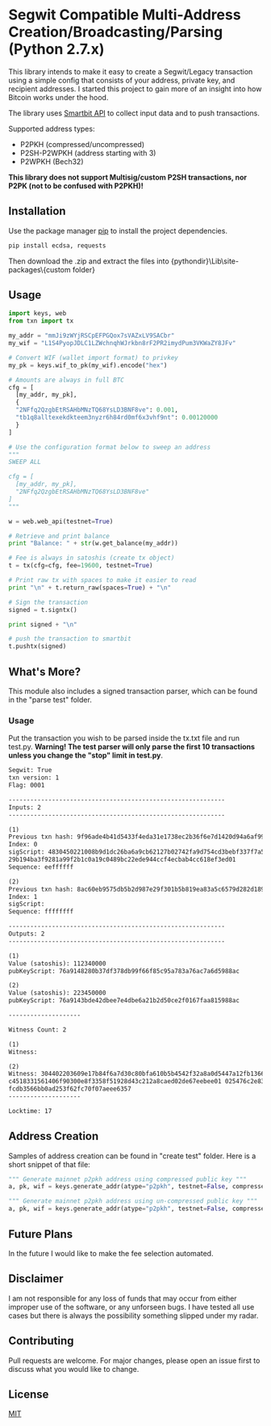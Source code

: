 # Segwit Compatible Multi-Address Creation/Broadcasting/Parsing (Python 2.7.x) 

This library intends to make it easy to create a Segwit/Legacy transaction using a simple config that consists of your address, private key, and recipient addresses. I started this project to gain more of an insight into how Bitcoin works under the hood.

The library uses [Smartbit API](https://www.smartbit.com.au) to collect input data and to push transactions.

Supported address types:
* P2PKH (compressed/uncompressed)
* P2SH-P2WPKH (address starting with 3)
* P2WPKH (Bech32)

**This library does not support Multisig/custom P2SH transactions, nor P2PK (not to be confused with P2PKH)!**

## Installation

Use the package manager [pip](https://pip.pypa.io/en/stable/) to install the project dependencies.

```bash
pip install ecdsa, requests
```
Then download the .zip and extract the files into {pythondir}\Lib\site-packages\\{custom folder}

## Usage

```python
import keys, web
from txn import tx

my_addr = "mmJi9zWYjRSCpEFPGQox7sVAZxLV9SACbr"
my_wif = "L1S4PyopJDLC1LZWchnqhWJrkbn8rF2PR2imydPum3VKWaZY8JFv"

# Convert WIF (wallet import format) to privkey
my_pk = keys.wif_to_pk(my_wif).encode("hex")

# Amounts are always in full BTC
cfg = [
  [my_addr, my_pk],
  { 
  "2NFfq2QzgbEtRSAHbMNzTQ68YsLD3BNF8ve": 0.001,
  "tb1q8alltexekdkteem3nyzr6h84rd0mf6x3vhf9nt": 0.00120000
  }
]

# Use the configuration format below to sweep an address
"""
SWEEP ALL

cfg = [
  [my_addr, my_pk],
  "2NFfq2QzgbEtRSAHbMNzTQ68YsLD3BNF8ve"
]
"""

w = web.web_api(testnet=True)

# Retrieve and print balance
print "Balance: " + str(w.get_balance(my_addr))

# Fee is always in satoshis (create tx object)
t = tx(cfg=cfg, fee=19600, testnet=True)

# Print raw tx with spaces to make it easier to read
print "\n" + t.return_raw(spaces=True) + "\n"

# Sign the transaction
signed = t.signtx()

print signed + "\n"

# push the transaction to smartbit
t.pushtx(signed)
```
## What's More?

This module also includes a signed transaction parser, which can be found in the "parse test" folder.

### Usage
Put the transaction you wish to be parsed inside the tx.txt file and run test.py. **Warning! The test parser will only parse the first 10 transactions unless you change the "stop" limit in test.py**. 

```html
Segwit: True
txn version: 1
Flag: 0001

------------------------------------------------------------
Inputs: 2
------------------------------------------------------------

(1)
Previous txn hash: 9f96ade4b41d5433f4eda31e1738ec2b36f6e7d1420d94a6af99801a88f7f7ff
Index: 0
sigScript: 4830450221008b9d1dc26ba6a9cb62127b02742fa9d754cd3bebf337f7a55d114c8e5cdd30be0220405
29b194ba3f9281a99f2b1c0a19c0489bc22ede944ccf4ecbab4cc618ef3ed01
Sequence: eeffffff

(2)
Previous txn hash: 8ac60eb9575db5b2d987e29f301b5b819ea83a5c6579d282d189cc04b8e151ef
Index: 1
sigScript:
Sequence: ffffffff

------------------------------------------------------------
Outputs: 2
------------------------------------------------------------

(1)
Value (satoshis): 112340000
pubKeyScript: 76a9148280b37df378db99f66f85c95a783a76ac7a6d5988ac

(2)
Value (satoshis): 223450000
pubKeyScript: 76a9143bde42dbee7e4dbe6a21b2d50ce2f0167faa815988ac

--------------------

Witness Count: 2

(1)
Witness:

(2)
Witness: 304402203609e17b84f6a7d30c80bfa610b5b4542f32a8a0d5447a12fb1366d7f01cc44a0220573a954
c4518331561406f90300e8f3358f51928d43c212a8caed02de67eebee01 025476c2e83188368da1ff3e292e7aca
fcdb3566bb0ad253f62fc70f07aeee6357
--------------------

Locktime: 17
```

## Address Creation

Samples of address creation can be found in "create test" folder. Here is a short snippet of that file:

```python
""" Generate mainnet p2pkh address using compressed public key """
a, pk, wif = keys.generate_addr(atype="p2pkh", testnet=False, compressed=True)

""" Generate mainnet p2pkh address using un-compressed public key """
a, pk, wif = keys.generate_addr(atype="p2pkh", testnet=False, compressed=False)

```
## Future Plans
In the future I would like to make the fee selection automated.

## Disclaimer
I am not responsible for any loss of funds that may occur from either improper use of the software, or any unforseen bugs. I have tested all use cases but there is always the possibility something slipped under my radar.

## Contributing
Pull requests are welcome. For major changes, please open an issue first to discuss what you would like to change.

## License
[MIT](https://choosealicense.com/licenses/mit/)
